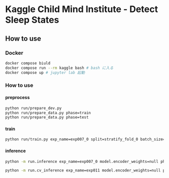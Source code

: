 # Kaggle Child Mind Institute - Detect Sleep States



## How to use

### Docker

```sh
docker compose biuld
docker compose run --rm kaggle bash # bash に入る
docker compose up # jupyter lab 起動
```

### How to use

#### preprocess
```sh
python run/prepare_dev.py 
python run/prepare_data.py phase=train
python run/prepare_data.py phase=test
```

#### train
```sh
python run/train.py exp_name=exp007_0 split=stratify_fold_0 batch_size=32 feature_extractor=CNNSpectrogram "pos_weight=[1.0, 5.0, 5.0]"

```

#### inference

```sh
python -m run.inference exp_name=exp007_0 model.encoder_weights=null phase=test post_process.score_th=0.0038536 post_process.remove_periodicity=true

python -m run.cv_inference exp_name=exp011 model.encoder_weights=null phase=test  post_process.score_th=0.0038536 post_process.remove_periodicity=true
```
